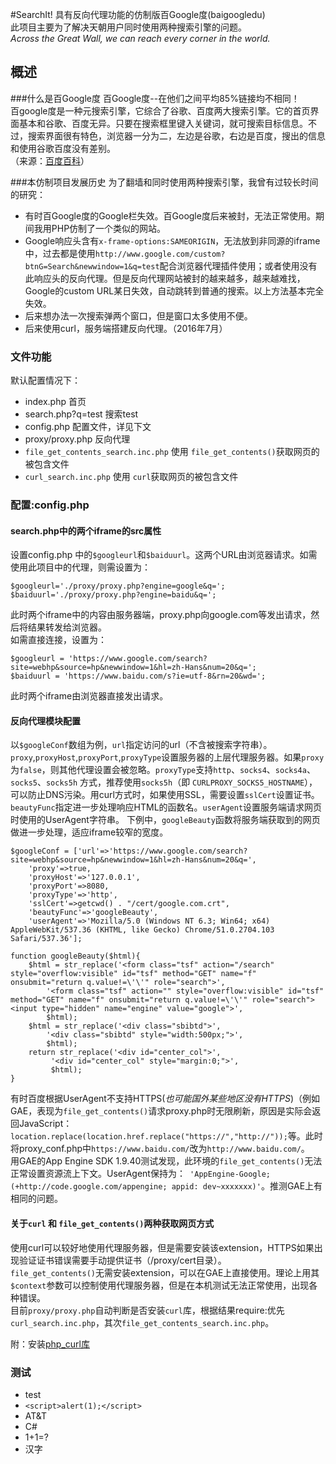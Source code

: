 #SearchIt!
具有反向代理功能的仿制版百Google度(baigoogledu)  
此项目主要为了解决天朝用户同时使用两种搜索引擎的问题。  
*Across the Great Wall, we can reach every corner in the world.*
## 概述
###什么是百Google度
百Google度--在他们之间平均85%链接均不相同！  
百google度是一种元搜索引擎，它综合了谷歌、百度两大搜索引擎。它的首页界面基本和谷歌、百度无异。只要在搜索框里键入关键词，就可搜索目标信息。不过，搜索界面很有特色，浏览器一分为二，左边是谷歌，右边是百度，搜出的信息和使用谷歌百度没有差别。  
（来源：[百度百科](http://baike.baidu.com/item/baigoogledu)）

###本仿制项目发展历史
为了翻墙和同时使用两种搜索引擎，我曾有过较长时间的研究：  
  
- 有时百Google度的Google栏失效。百Google度后来被封，无法正常使用。期间我用PHP仿制了一个类似的网站。  
- Google响应头含有`x-frame-options:SAMEORIGIN`，无法放到非同源的iframe中，过去都是使用`http://www.google.com/custom?btnG=Search&newwindow=1&q=test`配合浏览器代理插件使用；或者使用没有此响应头的反向代理。但是反向代理网站被封的越来越多，越来越难找，Google的custom URL某日失效，自动跳转到普通的搜索。以上方法基本完全失效。  
- 后来想办法一次搜索弹两个窗口，但是窗口太多使用不便。  
- 后来使用curl，服务端搭建反向代理。（2016年7月）    
### 文件功能
默认配置情况下：  

- index.php  首页  
- search.php?q=test 搜索test	 
- config.php 配置文件，详见下文  
- proxy/proxy.php 反向代理
- `file_get_contents_search.inc.php` 使用 `file_get_contents()`获取网页的被包含文件
- `curl_search.inc.php` 使用 `curl`获取网页的被包含文件

### 配置:config.php
#### search.php中的两个iframe的src属性
设置config.php 中的`$googleurl`和`$baiduurl`。这两个URL由浏览器请求。如需使用此项目中的代理，则需设置为：

    $googleurl='./proxy/proxy.php?engine=google&q=';
    $baiduurl='./proxy/proxy.php?engine=baidu&q=';
此时两个iframe中的内容由服务器端，proxy.php向google.com等发出请求，然后将结果转发给浏览器。  
如需直接连接，设置为：

    $googleurl = 'https://www.google.com/search?site=webhp&source=hp&newwindow=1&hl=zh-Hans&num=20&q=';
    $baiduurl = 'https://www.baidu.com/s?ie=utf-8&rn=20&wd=';
此时两个iframe由浏览器直接发出请求。
#### 反向代理模块配置
以`$googleConf`数组为例，`url`指定访问的url（不含被搜索字符串）。`proxy`,`proxyHost`,`proxyPort`,`proxyType`设置服务器的上层代理服务器。如果`proxy`为`false`，则其他代理设置会被忽略。`proxyType`支持`http`、`socks4`、`socks4a`、`socks5`、`socks5h` 方式，推荐使用`socks5h`（即 `CURLPROXY_SOCKS5_HOSTNAME`），可以防止DNS污染。用curl方式时，如果使用SSL，需要设置`sslCert`设置证书。`beautyFunc`指定进一步处理响应HTML的函数名。`userAgent`设置服务端请求网页时使用的UserAgent字符串。
下例中，`googleBeauty`函数将服务端获取到的网页做进一步处理，适应iframe较窄的宽度。

	$googleConf = ['url'=>'https://www.google.com/search?site=webhp&source=hp&newwindow=1&hl=zh-Hans&num=20&q=',
		'proxy'=>true,
		'proxyHost'=>'127.0.0.1',
		'proxyPort'=>8080,
		'proxyType'=>'http',
		'sslCert'=>getcwd() . "/cert/google.com.crt",
		'beautyFunc'=>'googleBeauty',
		'userAgent'=>'Mozilla/5.0 (Windows NT 6.3; Win64; x64) AppleWebKit/537.36 (KHTML, like Gecko) Chrome/51.0.2704.103 Safari/537.36'];
	
	function googleBeauty($html){
		$html = str_replace('<form class="tsf" action="/search" style="overflow:visible" id="tsf" method="GET" name="f" onsubmit="return q.value!=\'\'" role="search">', 
			'<form class="tsf" action="" style="overflow:visible" id="tsf" method="GET" name="f" onsubmit="return q.value!=\'\'" role="search"><input type="hidden" name="engine" value="google">', 
			$html);
		$html = str_replace('<div class="sbibtd">', 
			'<div class="sbibtd" style="width:500px;">', 
			$html);
		return str_replace('<div id="center_col">',
			 '<div id="center_col" style="margin:0;">',
			 $html);
	}
  
有时百度根据UserAgent不支持HTTPS(*也可能国外某些地区没有HTTPS*)（例如GAE，表现为`file_get_contents()`请求proxy.php时无限刷新，原因是实际会返回JavaScript：`location.replace(location.href.replace("https://","http://"));`等。此时将proxy_conf.php中`https://www.baidu.com/`改为`http://www.baidu.com/`。  
用GAE的App Engine SDK 1.9.40测试发现，此环境的`file_get_contents()`无法正常设置资源流上下文。UserAgent保持为：` 'AppEngine-Google; (+http://code.google.com/appengine; appid: dev~xxxxxxx)'`。推测GAE上有相同的问题。

#### 关于`curl` 和 `file_get_contents()`两种获取网页方式
使用curl可以较好地使用代理服务器，但是需要安装该extension，HTTPS如果出现验证证书错误需要手动提供证书（/proxy/cert目录）。  
`file_get_contents()`无需安装extension，可以在GAE上直接使用。理论上用其`$context`参数可以控制使用代理服务器，但是在本机测试无法正常使用，出现各种错误。  
目前`proxy/proxy.php`自动判断是否安装`curl`库，根据结果require:优先`curl_search.inc.php`，其次`file_get_contents_search.inc.php`。  

附：安装[php_curl库](http://php.net/manual/zh/book.curl.php)  

### 测试
- test
- `<script>alert(1);</script>`
- AT&T
- C#
- 1+1=?
- 汉字